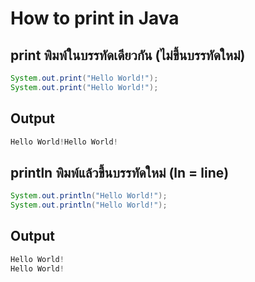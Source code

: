 # How to print in Java
## print พิมพ์ในบรรทัดเดียวกัน (ไม่ขึ้นบรรทัดใหม่)
```java
System.out.print("Hello World!");
System.out.print("Hello World!");
```
## Output
```java
Hello World!Hello World!
```
## println พิมพ์แล้วขึ้นบรรทัดใหม่ (ln = line)
```java
System.out.println("Hello World!");
System.out.println("Hello World!");
```
## Output
```java
Hello World!
Hello World!
```
